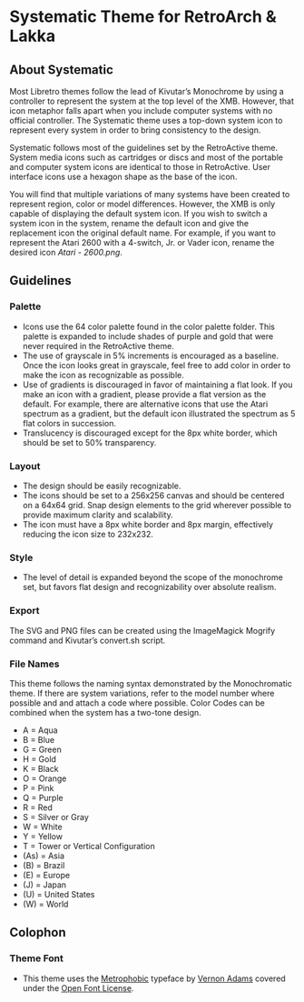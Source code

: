 Systematic Theme for RetroArch & Lakka
====================

About Systematic
-----------------
Most Libretro themes follow the lead of Kivutar’s Monochrome by using a controller to represent the system at the top level of the XMB.  However, that icon metaphor falls apart when you include computer systems with no official controller.  The Systematic theme uses a top-down system icon to represent every system in order to bring consistency to the design.

Systematic follows most of the guidelines set by the RetroActive theme.  System media icons such as cartridges or discs and most of the portable and computer system icons are identical to those in RetroActive.  User interface icons use a hexagon shape as the base of the icon.

You will find that multiple variations of many systems have been created to represent region, color or model differences.  However, the XMB is only capable of displaying the default system icon.  If you wish to switch a system icon in the system, rename the default icon and give the replacement icon the original default name.  For example, if you want to represent the Atari 2600 with a 4-switch, Jr. or Vader icon, rename the desired icon <i>Atari - 2600.png</i>.

Guidelines
----------

### Palette

 * Icons use the 64 color palette found in the color palette folder. This palette is expanded to include shades of purple and gold that were never required in the RetroActive theme.
 * The use of grayscale in 5% increments is encouraged as a baseline.  Once the icon looks great in grayscale, feel free to add color in order to make the icon as recognizable as possible.
 * Use of gradients is discouraged in favor of maintaining a flat look.  If you make an icon with a gradient, please provide a flat version as the default.  For example, there are alternative icons that use the Atari spectrum as a gradient, but the default icon illustrated the spectrum as 5 flat colors in succession.
 * Translucency is discouraged except for the 8px white border, which should be set to 50% transparency. 

### Layout

 * The design should be easily recognizable.
 * The icons should be set to a 256x256 canvas and should be centered on a 64x64 grid. Snap design elements to the grid wherever possible to provide maximum clarity and scalability.
 * The icon must have a 8px white border and 8px margin, effectively reducing the icon size to 232x232.
 
### Style

 * The level of detail is expanded beyond the scope of the monochrome set, but favors flat design and recognizability over absolute realism.

### Export
The SVG and PNG files can be created using the ImageMagick Mogrify command and Kivutar’s convert.sh script.

### File Names
This theme follows the naming syntax demonstrated by the Monochromatic theme.  If there are system variations, refer to the model number where possible and and attach a code where possible. Color Codes can be combined when the system has a two-tone design.
 * A = Aqua
 * B = Blue
 * G = Green
 * H = Gold
 * K = Black
 * O = Orange
 * P = Pink
 * Q = Purple
 * R = Red
 * S = Silver or Gray
 * W = White
 * Y = Yellow
 * T = Tower or Vertical Configuration
 * (As) = Asia
 * (B) = Brazil
 * (E) = Europe
 * (J) = Japan
 * (U) = United States
 * (W) = World


Colophon
----------

### Theme Font
 * This theme uses the [Metrophobic](https://fonts.google.com/specimen/Metrophobic) typeface by [Vernon Adams](http://sansoxygen.com/) covered under the [Open Font License](http://scripts.sil.org/cms/scripts/page.php?site_id=nrsi&id=OFL_web).
